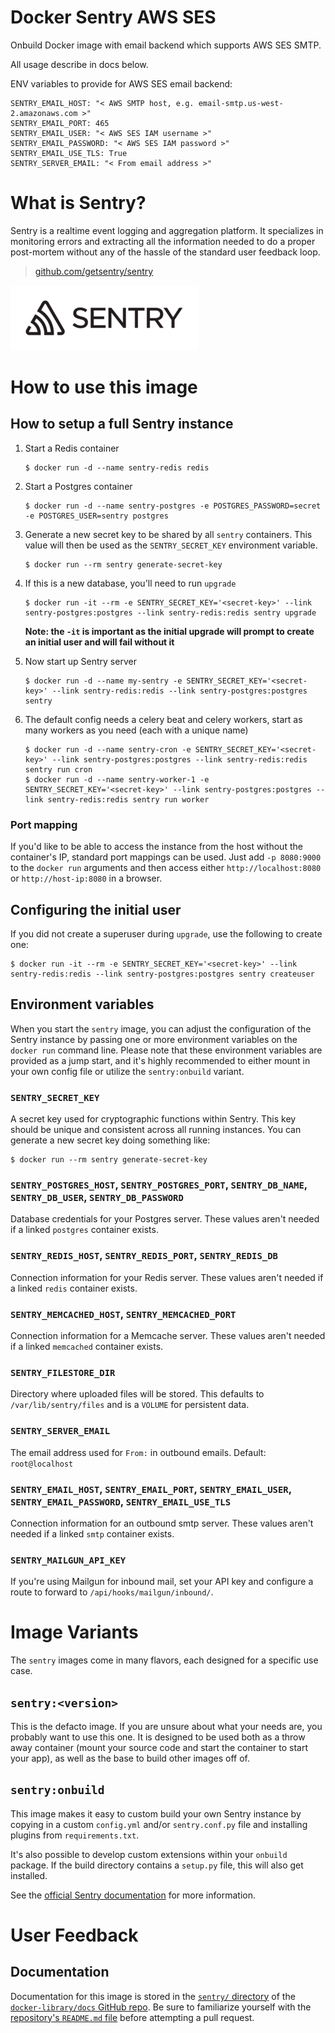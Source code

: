 # Docker Sentry AWS SES

Onbuild Docker image with email backend which supports AWS SES SMTP.

All usage describe in docs below.

ENV variables to provide for AWS SES email backend:

```
SENTRY_EMAIL_HOST: "< AWS SMTP host, e.g. email-smtp.us-west-2.amazonaws.com >"
SENTRY_EMAIL_PORT: 465
SENTRY_EMAIL_USER: "< AWS SES IAM username >"
SENTRY_EMAIL_PASSWORD: "< AWS SES IAM password >"
SENTRY_EMAIL_USE_TLS: True
SENTRY_SERVER_EMAIL: "< From email address >"
```

# What is Sentry?

Sentry is a realtime event logging and aggregation platform. It specializes in monitoring errors and extracting all the information needed to do a proper post-mortem without any of the hassle of the standard user feedback loop.

> [github.com/getsentry/sentry](https://github.com/getsentry/sentry)

![logo](https://raw.githubusercontent.com/docker-library/docs/831b07a52f9ff6577c915afc41af8158725829f4/sentry/logo.png)

# How to use this image

## How to setup a full Sentry instance

1.  Start a Redis container

    ```console
    $ docker run -d --name sentry-redis redis
    ```

2.  Start a Postgres container

    ```console
    $ docker run -d --name sentry-postgres -e POSTGRES_PASSWORD=secret -e POSTGRES_USER=sentry postgres
    ```

3.  Generate a new secret key to be shared by all `sentry` containers. This value will then be used as the `SENTRY_SECRET_KEY` environment variable.

    ```console
    $ docker run --rm sentry generate-secret-key
    ```

4.  If this is a new database, you'll need to run `upgrade`

    ```console
    $ docker run -it --rm -e SENTRY_SECRET_KEY='<secret-key>' --link sentry-postgres:postgres --link sentry-redis:redis sentry upgrade
    ```

    **Note: the `-it` is important as the initial upgrade will prompt to create an initial user and will fail without it**

5.  Now start up Sentry server

    ```console
    $ docker run -d --name my-sentry -e SENTRY_SECRET_KEY='<secret-key>' --link sentry-redis:redis --link sentry-postgres:postgres sentry
    ```

6.  The default config needs a celery beat and celery workers, start as many workers as you need (each with a unique name)

    ```console
    $ docker run -d --name sentry-cron -e SENTRY_SECRET_KEY='<secret-key>' --link sentry-postgres:postgres --link sentry-redis:redis sentry run cron
    $ docker run -d --name sentry-worker-1 -e SENTRY_SECRET_KEY='<secret-key>' --link sentry-postgres:postgres --link sentry-redis:redis sentry run worker
    ```

### Port mapping

If you'd like to be able to access the instance from the host without the container's IP, standard port mappings can be used. Just add `-p 8080:9000` to the `docker run` arguments and then access either `http://localhost:8080` or `http://host-ip:8080` in a browser.

## Configuring the initial user

If you did not create a superuser during `upgrade`, use the following to create one:

```console
$ docker run -it --rm -e SENTRY_SECRET_KEY='<secret-key>' --link sentry-redis:redis --link sentry-postgres:postgres sentry createuser
```

## Environment variables

When you start the `sentry` image, you can adjust the configuration of the Sentry instance by passing one or more environment variables on the `docker run` command line. Please note that these environment variables are provided as a jump start, and it's highly recommended to either mount in your own config file or utilize the `sentry:onbuild` variant.

### `SENTRY_SECRET_KEY`

A secret key used for cryptographic functions within Sentry. This key should be unique and consistent across all running instances. You can generate a new secret key doing something like:

```console
$ docker run --rm sentry generate-secret-key
```

### `SENTRY_POSTGRES_HOST`, `SENTRY_POSTGRES_PORT`, `SENTRY_DB_NAME`, `SENTRY_DB_USER`, `SENTRY_DB_PASSWORD`

Database credentials for your Postgres server. These values aren't needed if a linked `postgres` container exists.

### `SENTRY_REDIS_HOST`, `SENTRY_REDIS_PORT`, `SENTRY_REDIS_DB`

Connection information for your Redis server. These values aren't needed if a linked `redis` container exists.

### `SENTRY_MEMCACHED_HOST`, `SENTRY_MEMCACHED_PORT`

Connection information for a Memcache server. These values aren't needed if a linked `memcached` container exists.

### `SENTRY_FILESTORE_DIR`

Directory where uploaded files will be stored. This defaults to `/var/lib/sentry/files` and is a `VOLUME` for persistent data.

### `SENTRY_SERVER_EMAIL`

The email address used for `From:` in outbound emails. Default: `root@localhost`

### `SENTRY_EMAIL_HOST`, `SENTRY_EMAIL_PORT`, `SENTRY_EMAIL_USER`, `SENTRY_EMAIL_PASSWORD`, `SENTRY_EMAIL_USE_TLS`

Connection information for an outbound smtp server. These values aren't needed if a linked `smtp` container exists.

### `SENTRY_MAILGUN_API_KEY`

If you're using Mailgun for inbound mail, set your API key and configure a route to forward to `/api/hooks/mailgun/inbound/`.

# Image Variants

The `sentry` images come in many flavors, each designed for a specific use case.

## `sentry:<version>`

This is the defacto image. If you are unsure about what your needs are, you probably want to use this one. It is designed to be used both as a throw away container (mount your source code and start the container to start your app), as well as the base to build other images off of.

## `sentry:onbuild`

This image makes it easy to custom build your own Sentry instance by copying in a custom `config.yml` and/or `sentry.conf.py` file and installing plugins from `requirements.txt`.

It's also possible to develop custom extensions within your `onbuild` package. If the build directory contains a `setup.py` file, this will also get installed.

See the [official Sentry documentation](https://docs.getsentry.com/on-premise/server/installation/) for more information.

# User Feedback

## Documentation

Documentation for this image is stored in the [`sentry/` directory](https://github.com/docker-library/docs/tree/master/sentry) of the [`docker-library/docs` GitHub repo](https://github.com/docker-library/docs). Be sure to familiarize yourself with the [repository's `README.md` file](https://github.com/docker-library/docs/blob/master/README.md) before attempting a pull request.
